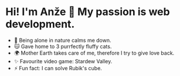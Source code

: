 # Hi! I'm Anže 👋 My passion is web development.

- 🌱 Being alone in nature calms me down.
- 😽 Gave home to 3 purrfectly fluffy cats.
- 🌍 Mother Earth takes care of me, therefore I try to give love back.
- ✨ Favourite video game: Stardew Valley.
- ⚡ Fun fact: I can solve Rubik's cube.

<!---
hvanze/hvanze is a ✨ special ✨ repository because its `README.md` (this file) appears on your GitHub profile.
You can click the Preview link to take a look at your changes.
--->
